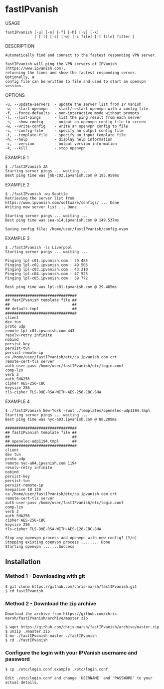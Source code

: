 # fastIPvanish

USAGE

    fastIPvanish [-u] [-o] [-f] [-h] [-v] [-k]
                 [ [-l] [-s] [-w] [-c file] [-t file] filter ]

DESCRIPTION

    Automatically find and connect to the fastest responding VPN server.

    fastIPvanish will ping the VPN servers of IPVanish (https://www.ipvanish.com),
    returning the times and show the fastest responding server. Optionally, a
    config file can be written to file and used to start an openvpn session.

OPTIONS

    -u, --update-servers  - update the server list from IP Vanish
    -o, --start-openvpn   - start/restart openvpn with a config file
    -f, --force-defaults  - non-interactive mode without prompts
    -l, --list-pings      - list the ping result from each server
    -s, --show-config     - output an openvpn config file to screen
    -w, --write-config    - write an openvpn config to file
    -c, --config-file     - specify an output config file
    -t, --template-file   - specify an input template file
    -h, --help            - display help information
    -c, --version         - output version information
    -k, --kill            - stop openvpn

EXAMPLE 1

    $ ./fastIPvanish ZA
    Starting server pings ... waiting ...
    Best ping time was jnb-c02.ipvanish.com @ 195.959ms

EXAMPLE 2

    $ ./fastIPvanish -wu Seattle
    Retrieving the server list from https://www.ipvanish.com/software/configs/ ... Done
    Writing new server list ... Done

    Starting server pings ... waiting ...
    Best ping time was sea-a14.ipvanish.com @ 149.537ms

    Saving config file: /home/user/fastIPvanish/config.ovpn

EXAMPLE 3

    $ ./fastIPvanish -ls Liverpool
    Starting server pings ... waiting ...

    Pinging lpl-c01.ipvanish.com : 29.485
    Pinging lpl-c02.ipvanish.com : 49.505
    Pinging lpl-c03.ipvanish.com : 43.210
    Pinging lpl-c04.ipvanish.com : 47.525
    Pinging lpl-c05.ipvanish.com : 39.772

    Best ping time was lpl-c01.ipvanish.com @ 29.485ms

    ################################
    ## fastIPvanish template file ##
    ##                            ##
    ## default.tmpl               ##
    ################################
    client
    dev tun
    proto udp
    remote lpl-c01.ipvanish.com 443
    resolv-retry infinite
    nobind
    persist-key
    persist-tun
    persist-remote-ip
    ca /home/user/fastIPvanish/etc/ca.ipvanish.com.crt
    remote-cert-tls server
    auth-user-pass /home/user/fastIPvanish/etc/login.conf
    comp-lzo
    verb 3
    auth SHA256
    cipher AES-256-CBC
    keysize 256
    tls-cipher TLS-DHE-RSA-WITH-AES-256-CBC-SHA

EXAMPLE 4

    $ ./fastIPvanish New-York -swot ./templates/openelec-udp1194.tmpl
    Starting server pings ... waiting ...
    Best ping time was nyc-a03.ipvanish.com @ 88.209ms

    ################################
    ## fastIPvanish template file ##
    ##                            ##
    ## openelec-udp1194.tmpl      ##
    ################################
    client
    dev tun
    proto udp
    remote nyc-a04.ipvanish.com 1194
    resolv-retry infinite
    nobind
    persist-key
    persist-tun
    persist-remote-ip
    keepalive 10 120
    ca /home/user/fastIPvanish/etc/ca.ipvanish.com.crt
    remote-cert-tls server
    auth-user-pass /home/user/fastIPvanish/etc/login.conf
    comp-lzo
    verb 3
    auth SHA256
    cipher AES-256-CBC
    keysize 256
    tls-cipher TLS-DHE-RSA-WITH-AES-128-CBC-SHA

    Stop any openvpn process and openvpn with new config? [Y/n]
    Stopping existing openvpn process ........ Done
    Starting openvpn .......Success

## Installation

### Method 1 - Downloading with git

    $ git clone https://github.com/chris-marsh/fastIPvanish.git
    $ cd fastIPvanish

### Method 2 - Download the zip archive

    Download the archive from https://github.com/chris-marsh/fastIPvanish/archive/master.zip

    $ wget https://github.com/chris-marsh/fastIPvanish/archive/master.zip
    $ unzip ./master.zip
    $ mv ./fastIPvanish-master ./fastIPvanish
    $ cd ./fastIPvanish

### Configure the login with your IPVanish username and password

    $ cp ./etc/login.conf.example ./etc/login.conf

    Edit ./etc/login.conf and change 'USERNAME' and 'PASSWORD' to your actual details.
